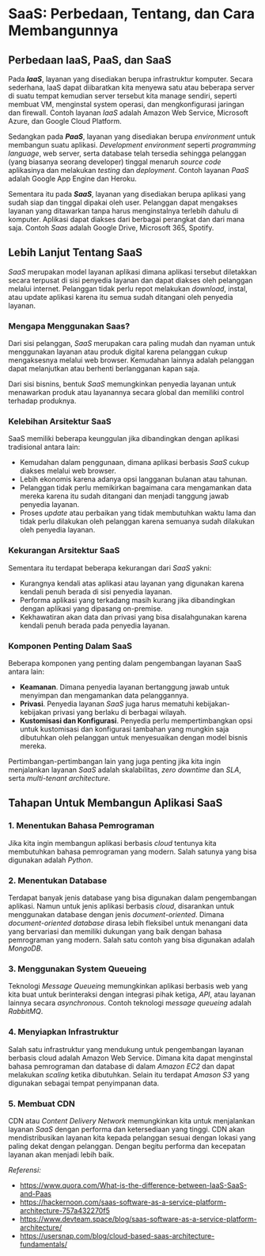 # SaaS: Perbedaan, Tentang, dan Cara Membangunnya  
  
## Perbedaan IaaS, PaaS, dan SaaS  
Pada *__IaaS__*, layanan yang disediakan berupa infrastruktur komputer. Secara sederhana, IaaS dapat diibaratkan kita menyewa satu atau beberapa server di suatu tempat kemudian server tersebut kita manage sendiri, seperti membuat VM, menginstal system operasi, dan mengkonfigurasi jaringan dan firewall. Contoh layanan *IaaS* adalah Amazon Web Service, Microsoft Azure, dan Google Cloud Platform.  
  
Sedangkan pada *__PaaS__*, layanan yang disediakan berupa *environment* untuk membangun suatu aplikasi. *Development environment* seperti *programming language*, web server, serta database telah tersedia sehingga pelanggan (yang biasanya seorang developer) tinggal menaruh *source code* aplikasinya dan melakukan *testing* dan *deployment*. Contoh layanan *PaaS* adalah Google App Engine dan Heroku.  
  
Sementara itu pada *__SaaS__*, layanan yang disediakan berupa aplikasi yang sudah siap dan tinggal dipakai oleh user. Pelanggan dapat mengakses layanan yang ditawarkan tanpa harus menginstalnya terlebih dahulu di komputer. Aplikasi dapat diakses dari berbagai perangkat dan dari mana saja. Contoh *Saas* adalah Google Drive, Microsoft 365, Spotify.  
  
  
## Lebih Lanjut Tentang SaaS
*SaaS* merupakan model layanan aplikasi dimana aplikasi tersebut diletakkan secara terpusat di sisi penyedia layanan dan dapat diakses oleh pelanggan melalui internet. Pelanggan tidak perlu repot melakukan *download*, instal, atau update aplikasi karena itu semua sudah ditangani oleh penyedia layanan.  

### Mengapa Menggunakan Saas?
Dari sisi pelanggan, *SaaS* merupakan cara paling mudah dan nyaman untuk menggunakan layanan atau produk digital karena pelanggan cukup mengaksesnya melalui web browser. Kemudahan lainnya adalah pelanggan dapat melanjutkan atau berhenti berlangganan kapan saja.  
  
Dari sisi bisnins, bentuk *SaaS* memungkinkan penyedia layanan untuk menawarkan produk atau layanannya secara global dan memiliki control terhadap produknya.  

### Kelebihan Arsitektur SaaS  
SaaS memiliki beberapa keunggulan jika dibandingkan dengan aplikasi tradisional antara lain:  
- Kemudahan dalam penggunaan, dimana aplikasi berbasis *SaaS* cukup diakses melalui web browser.
- Lebih ekonomis karena adanya opsi langganan bulanan atau tahunan.
- Pelanggan tidak perlu memikirkan bagaimana cara mengamankan data mereka karena itu sudah ditangani dan menjadi tanggung jawab penyedia layanan.
- Proses *update* atau perbaikan yang tidak membutuhkan waktu lama dan tidak perlu dilakukan oleh pelanggan karena semuanya sudah dilakukan oleh penyedia layanan.
  
### Kekurangan Arsitektur SaaS
Sementara itu terdapat beberapa kekurangan dari *SaaS* yakni:
- Kurangnya kendali atas aplikasi atau layanan yang digunakan karena kendali penuh berada di sisi penyedia layanan.
- Performa aplikasi yang terkadang masih kurang jika dibandingkan dengan aplikasi yang dipasang on-premise.
- Kekhawatiran akan data dan privasi yang bisa disalahgunakan karena kendali penuh berada pada penyedia layanan.
  
### Komponen Penting Dalam SaaS
Beberapa komponen yang penting dalam pengembangan layanan SaaS antara lain:
- __Keamanan__. Dimana penyedia layanan bertanggung jawab untuk menyimpan dan mengamankan data pelanggannya.
- __Privasi__. Penyedia layanan *SaaS* juga harus mematuhi kebijakan-kebijakan privasi yang berlaku di berbagai wilayah.
- __Kustomisasi dan Konfigurasi__. Penyedia perlu mempertimbangkan opsi untuk kustomisasi dan konfigurasi tambahan yang mungkin saja dibutuhkan oleh pelanggan untuk menyesuaikan dengan model bisnis mereka.  
  
Pertimbangan-pertimbangan lain yang juga penting jika kita ingin menjalankan layanan *SaaS* adalah skalabilitas, *zero downtime* dan *SLA*, serta *multi-tenant architecture*.  

## Tahapan Untuk Membangun Aplikasi SaaS
### 1. Menentukan Bahasa Pemrograman
Jika kita ingin membangun aplikasi berbasis *cloud* tentunya kita membutuhkan bahasa pemrograman yang modern. Salah satunya yang bisa digunakan adalah *Python*.
### 2. Menentukan Database
Terdapat banyak jenis database yang bisa digunakan dalam pengembangan aplikasi. Namun untuk jenis aplikasi berbasis *cloud*, disarankan untuk menggunakan database dengan jenis *document-oriented*. Dimana *document-oriented database* dirasa lebih fleksibel untuk menangani data yang bervariasi dan memiliki dukungan yang baik dengan bahasa pemrograman yang modern. Salah satu contoh yang bisa digunakan adalah *MongoDB*.
### 3. Menggunakan System Queueing
Teknologi *Message Queuein*g memungkinkan aplikasi berbasis web yang kita buat untuk berinteraksi dengan integrasi pihak ketiga, *API*, atau layanan lainnya secara *asynchronous*. Contoh teknologi m*essage queueing* adalah *RabbitMQ*.
### 4. Menyiapkan Infrastruktur
Salah satu infrastruktur yang mendukung untuk pengembangan layanan berbasis cloud adalah Amazon Web Service. Dimana kita dapat menginstal bahasa pemrograman dan database di dalam *Amazon EC2* dan dapat melakukan *scaling* ketika dibutuhkan. Selain itu terdapat *Amason S3* yang digunakan sebagai tempat penyimpanan data.
### 5. Membuat CDN
CDN atau *Content Delivery Network* memungkinkan kita untuk menjalankan layanan *SaaS* dengan performa dan ketersediaan yang tinggi. CDN akan mendistribusikan layanan kita kepada pelanggan sesuai dengan lokasi yang paling dekat dengan pelanggan. Dengan begitu performa dan kecepatan layanan akan menjadi lebih baik.
  
  
*Referensi:*
- https://www.quora.com/What-is-the-difference-between-IaaS-SaaS-and-Paas
- https://hackernoon.com/saas-software-as-a-service-platform-architecture-757a432270f5
- https://www.devteam.space/blog/saas-software-as-a-service-platform-architecture/
- https://usersnap.com/blog/cloud-based-saas-architecture-fundamentals/